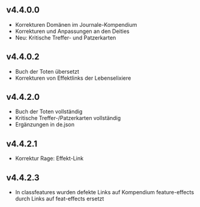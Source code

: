 ## v4.4.0.0
* Korrekturen Domänen im Journale-Kompendium
* Korrekturen und Anpassungen an den Deities
* Neu: Kritische Treffer- und Patzerkarten

## v4.4.0.2
* Buch der Toten übersetzt
* Korrekturen von Effektlinks der Lebenselixiere

## v4.4.2.0
* Buch der Toten vollständig
* Kritische Treffer-/Patzerkarten vollständig
* Ergänzungen in de.json

## v4.4.2.1
* Korrektur Rage: Effekt-Link

## v4.4.2.3
* In classfeatures wurden defekte Links auf Kompendium feature-effects durch Links auf feat-effects ersetzt
